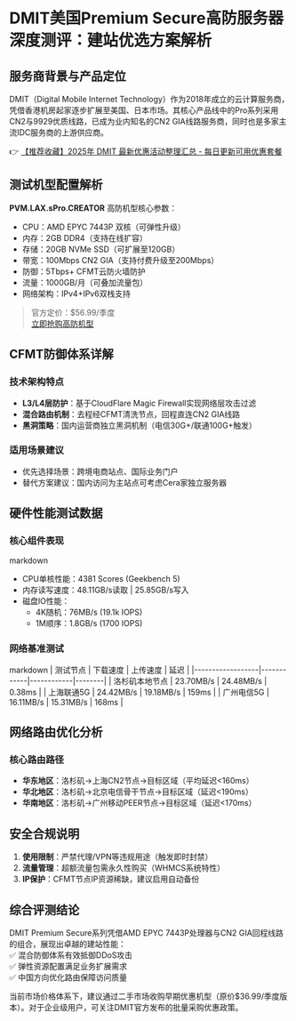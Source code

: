 # DMIT美国Premium Secure高防服务器深度测评：建站优选方案解析

## 服务商背景与产品定位
DMIT（Digital Mobile Internet Technology）作为2018年成立的云计算服务商，凭借香港机房起家逐步扩展至美国、日本市场。其核心产品线中的Pro系列采用CN2与9929优质线路，已成为业内知名的CN2 GIA线路服务商，同时也是多家主流IDC服务商的上游供应商。

👉 [【推荐收藏】2025年 DMIT 最新优惠活动整理汇总 - 每日更新可用优惠套餐](https://bit.ly/dmit_coupon)

## 测试机型配置解析
**PVM.LAX.sPro.CREATOR** 高防机型核心参数：
- CPU：AMD EPYC 7443P 双核（可弹性升级）
- 内存：2GB DDR4（支持在线扩容）
- 存储：20GB NVMe SSD（可扩展至120GB）
- 带宽：100Mbps CN2 GIA（支持付费升级至200Mbps）
- 防御：5Tbps+ CFMT云防火墙防护
- 流量：1000GB/月（可叠加流量包）
- 网络架构：IPv4+IPv6双栈支持

> 官方定价：$56.99/季度  
> [立即抢购高防机型](https://bit.ly/dmit_coupon)

## CFMT防御体系详解
### 技术架构特点
- **L3/L4层防护**：基于CloudFlare Magic Firewall实现网络层攻击过滤
- **混合路由机制**：去程经CFMT清洗节点，回程直连CN2 GIA线路
- **黑洞策略**：国内运营商独立黑洞机制（电信30G+/联通100G+触发）

### 适用场景建议
- 优先选择场景：跨境电商站点、国际业务门户
- 替代方案建议：国内访问为主站点可考虑Cera家独立服务器

## 硬件性能测试数据
### 核心组件表现
markdown
- CPU单核性能：4381 Scores (Geekbench 5)
- 内存读写速度：48.11GB/s读取 | 25.85GB/s写入
- 磁盘IO性能：
  * 4K随机：76MB/s (19.1k IOPS)
  * 1M顺序：1.8GB/s (1700 IOPS)

### 网络基准测试
markdown
| 测试节点         | 下载速度    | 上传速度    | 延迟   |
|------------------|------------|------------|--------|
| 洛杉矶本地节点   | 23.70MB/s  | 24.48MB/s  | 0.38ms |
| 上海联通5G       | 24.42MB/s  | 19.18MB/s  | 159ms  |
| 广州电信5G       | 16.11MB/s  | 15.31MB/s  | 168ms  |

## 网络路由优化分析
### 核心路由路径
- **华东地区**：洛杉矶→上海CN2节点→目标区域（平均延迟<160ms）
- **华北地区**：洛杉矶→北京电信骨干节点→目标区域（延迟<190ms）
- **华南地区**：洛杉矶→广州移动PEER节点→目标区域（延迟<170ms）

## 安全合规说明
1. **使用限制**：严禁代理/VPN等违规用途（触发即时封禁）
2. **流量管理**：超额流量包需永久性购买（WHMCS系统特性）
3. **IP保护**：CFMT节点IP资源稀缺，建议启用自动备份

## 综合评测结论
DMIT Premium Secure系列凭借AMD EPYC 7443P处理器与CN2 GIA回程线路的组合，展现出卓越的建站性能：  
✅ 混合防御体系有效抵御DDoS攻击  
✅ 弹性资源配置满足业务扩展需求  
✅ 中国方向优化路由保障访问质量  

当前市场价格体系下，建议通过二手市场收购早期优惠机型（原价$36.99/季度版本）。对于企业级用户，可关注DMIT官方发布的批量采购优惠政策。